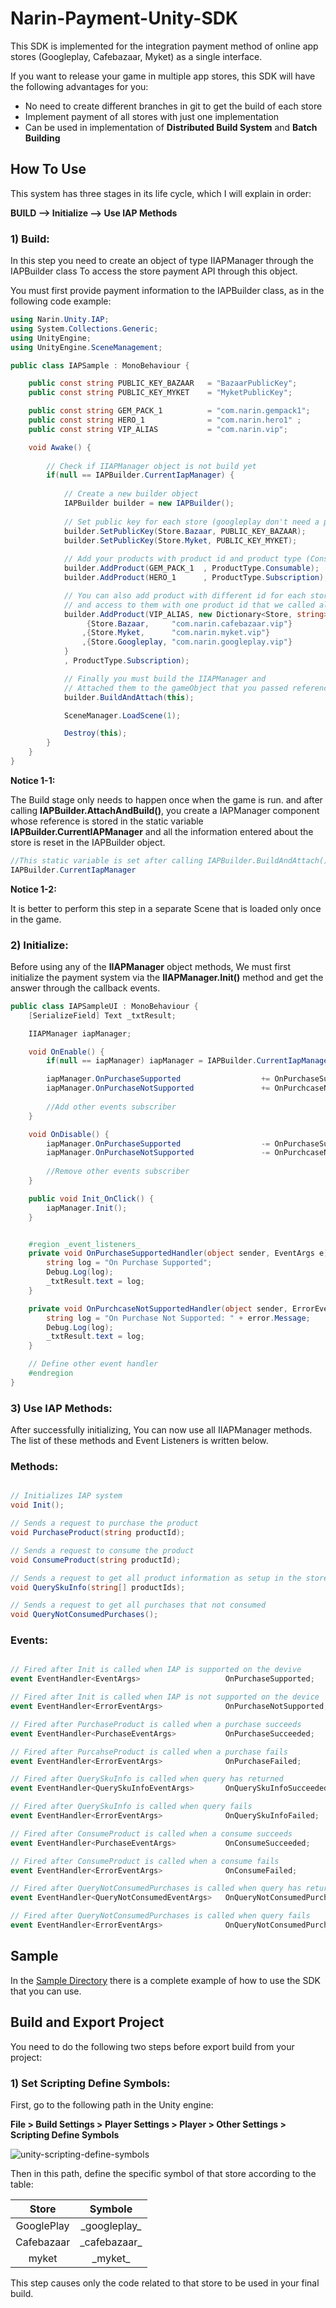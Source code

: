 # Narin-Payment-Unity-SDK
This SDK is implemented for the integration payment method of online app stores (Googleplay, Cafebazaar, Myket) as a single interface.

If you want to release your game in multiple app stores, this SDK will have the following advantages for you:

- No need to create different branches in git to get the build of each store
- Implement payment of all stores with just one implementation
- Can be used in implementation of **Distributed Build System** and **Batch Building**

## How To Use
This system has three stages in its life cycle, which I will explain in order:

**BUILD --> Initialize --> Use IAP Methods**

### 1) Build:
In this step you need to create an object of type IIAPManager through the IAPBuilder class To access the store payment API through this object.

You must first provide payment information to the IAPBuilder class, as in the following code example:

``` csharp
using Narin.Unity.IAP;
using System.Collections.Generic;
using UnityEngine;
using UnityEngine.SceneManagement;

public class IAPSample : MonoBehaviour {

    public const string PUBLIC_KEY_BAZAAR   = "BazaarPublicKey";
    public const string PUBLIC_KEY_MYKET    = "MyketPublicKey";

    public const string GEM_PACK_1          = "com.narin.gempack1";
    public const string HERO_1              = "com.narin.hero1" ;
    public const string VIP_ALIAS           = "com.narin.vip";

    void Awake() {
    
        // Check if IIAPManager object is not build yet
        if(null == IAPBuilder.CurrentIapManager) {
        
            // Create a new builder object
            IAPBuilder builder = new IAPBuilder();
            
            // Set public key for each store (googleplay don't need a public key)
            builder.SetPublicKey(Store.Bazaar, PUBLIC_KEY_BAZAAR);
            builder.SetPublicKey(Store.Myket, PUBLIC_KEY_MYKET);
            
            // Add your products with product id and product type (Consumable, Subscription, ...)
            builder.AddProduct(GEM_PACK_1  , ProductType.Consumable);
            builder.AddProduct(HERO_1      , ProductType.Subscription);

            // You can also add product with different id for each store
            // and access to them with one product id that we called aliasProductId
            builder.AddProduct(VIP_ALIAS, new Dictionary<Store, string>() {
                 {Store.Bazaar,     "com.narin.cafebazaar.vip"}
                ,{Store.Myket,      "com.narin.myket.vip"}
                ,{Store.Googleplay, "com.narin.googleplay.vip"}
            }
            , ProductType.Subscription);

            // Finally you must build the IIAPManager and 
            // Attached them to the gameObject that you passed reference as a parameter
            builder.BuildAndAttach(this);

            SceneManager.LoadScene(1);

            Destroy(this);
        }
    }
}
```
**Notice 1-1:**

The Build stage only needs to happen once when the game is run. and after calling **IAPBuilder.AttachAndBuild()**, you create a IAPManager component whose reference is stored in the static variable **IAPBuilder.CurrentIAPManager** and all the information entered about the store is reset in the IAPBuilder object.

``` csharp
//This static variable is set after calling IAPBuilder.BuildAndAttach()
IAPBuilder.CurrentIapManager
```

**Notice 1-2:**

It is better to perform this step in a separate Scene that is loaded only once in the game.

### 2) Initialize:
Before using any of the **IIAPManager** object methods, We must first initialize the payment system via the **IIAPManager.Init()** method and get the answer through the callback events.

``` csharp
public class IAPSampleUI : MonoBehaviour {
    [SerializeField] Text _txtResult;

    IIAPManager iapManager;

    void OnEnable() {
        if(null == iapManager) iapManager = IAPBuilder.CurrentIapManager;

        iapManager.OnPurchaseSupported                  += OnPurchaseSupportedHandler;
        iapManager.OnPurchaseNotSupported               += OnPurchcaseNotSupportedHandler;
        
        //Add other events subscriber
    }

    void OnDisable() {
        iapManager.OnPurchaseSupported                  -= OnPurchaseSupportedHandler;
        iapManager.OnPurchaseNotSupported               -= OnPurchcaseNotSupportedHandler;
        
        //Remove other events subscriber
    }

    public void Init_OnClick() {
        iapManager.Init();
    }


    #region _event_listeners_
    private void OnPurchaseSupportedHandler(object sender, EventArgs e) {
        string log = "On Purchase Supported";
        Debug.Log(log);
        _txtResult.text = log;
    }

    private void OnPurchcaseNotSupportedHandler(object sender, ErrorEventArgs error) {
        string log = "On Purchase Not Supported: " + error.Message;
        Debug.Log(log);
        _txtResult.text = log;
    }

    // Define other event handler
    #endregion
}
```

### 3) Use IAP Methods:
After successfully initializing, You can now use all IIAPManager methods. The list of these methods and Event Listeners is written below.

### Methods:

``` csharp

// Initializes IAP system
void Init();

// Sends a request to purchase the product
void PurchaseProduct(string productId);

// Sends a request to consume the product
void ConsumeProduct(string productId);

// Sends a request to get all product information as setup in the store panel
void QuerySkuInfo(string[] productIds);

// Sends a request to get all purchases that not consumed
void QueryNotConsumedPurchases();

```


### Events:

``` csharp

// Fired after Init is called when IAP is supported on the devive
event EventHandler<EventArgs>                   OnPurchaseSupported;

// Fired after Init is called when IAP is not supported on the device
event EventHandler<ErrorEventArgs>              OnPurchaseNotSupported;

// Fired after PurchaseProduct is called when a purchase succeeds
event EventHandler<PurchaseEventArgs>           OnPurchaseSucceeded;

// Fired after PurcahseProduct is called when a purchase fails
event EventHandler<ErrorEventArgs>              OnPurchaseFailed;

// Fired after QuerySkuInfo is called when query has returned
event EventHandler<QuerySkuInfoEventArgs>       OnQuerySkuInfoSucceeded;

// Fired after QuerySkuInfo is called when query fails
event EventHandler<ErrorEventArgs>              OnQuerySkuInfoFailed;

// Fired after ConsumeProduct is called when a consume succeeds
event EventHandler<PurchaseEventArgs>           OnConsumeSucceeded;

// Fired after ConsumeProduct is called when a consume fails
event EventHandler<ErrorEventArgs>              OnConsumeFailed;

// Fired after QueryNotConsumedPurchases is called when query has returned
event EventHandler<QueryNotConsumedEventArgs>   OnQueryNotConsumedPurchasesSucceeded;

// Fired after QueryNotConsumedPurchases is called when query fails
event EventHandler<ErrorEventArgs>              OnQueryNotConsumedPurchasesFailed;

```

## Sample
In the [Sample Directory](https://github.com/Narin-Games/Narin-Payment-Unity-SDK/tree/master/iaplibs_unity/Assets/NarinIAPLib/Sample) there is a complete example of how to use the SDK that you can use.

## Build and Export Project

You need to do the following two steps before export build from your project:

### 1) Set Scripting Define Symbols:
First, go to the following path in the Unity engine:

**File > Build Settings > Player Settings > Player > Other Settings > Scripting Define Symbols**

![unity-scripting-define-symbols]()

Then in this path, define the specific symbol of that store according to the table:

| Store         | Symbole       |
| :--:          | :--:          |
| GooglePlay    | \_googleplay_ |
| Cafebazaar    | \_cafebazaar_ |
| myket         | \_myket_      |


This step causes only the code related to that store to be used in your final build.
